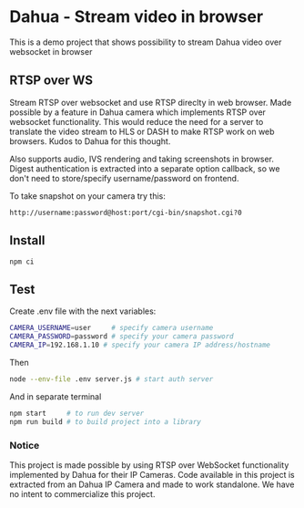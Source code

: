 # Dahua - Stream video in browser

This is a demo project that shows possibility to stream Dahua video over websocket in browser

## RTSP over WS

Stream RTSP over websocket and use RTSP direclty in web browser. Made possible by a feature in Dahua camera which implements RTSP over websocket functionality. This would reduce the need for a server to translate the video stream to HLS or DASH to make RTSP work on web browsers. Kudos to Dahua for this thought.

Also supports audio, IVS rendering and taking screenshots in browser. Digest authentication is extracted into a separate option callback, so we don't need to store/specify username/password on frontend.

To take snapshot on your camera try this:

```
http://username:password@host:port/cgi-bin/snapshot.cgi?0
```

## Install

```
npm ci
```

## Test

Create .env file with the next variables:

```sh
CAMERA_USERNAME=user     # specify camera username
CAMERA_PASSWORD=password # specify your camera password
CAMERA_IP=192.168.1.10 # specify your camera IP address/hostname
```

Then

```sh
node --env-file .env server.js # start auth server
```

And in separate terminal

```sh
npm start     # to run dev server
npm run build # to build project into a library
```


### Notice
This project is made possible by using RTSP over WebSocket functionality implemented by Dahua for their IP Cameras. Code available in this project is extracted from an Dahua IP Camera and made to work standalone. We have no intent to commercialize this project.
